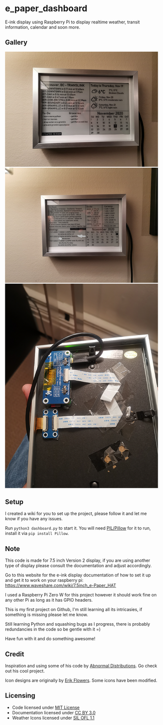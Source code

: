 # e_paper_dashboard

E-ink display using Raspberry Pi to display realtime weather, transit information, calendar and soon more.


## Gallery

![E_paper_1](pic/e_paper_1.png)
![E_paper_2](pic/e_paper_2.png)
![E_paper_3](pic/e_paper_3.png)


## Setup

I created a wiki for you to set up the project, please follow it and let me know if you have any issues.

Run `python3 dashboard.py` to start it.
You will need [PIL/Pillow](https://pypi.org/project/Pillow/) for it to run, install it via `pip install Pillow`.


## Note

This code is made for 7.5 inch Version 2 display, if you are using another type of display please
consult the documentation and adjust accordingly.

Go to this website for the e-ink display documentation of how to set it up and get it to work on your
raspberry pi: https://www.waveshare.com/wiki/7.5inch_e-Paper_HAT

I used a Raspberry Pi Zero W for this project however it should work fine on any other Pi as long
as it has GPIO headers.

This is my first project on Github, I'm still learning all its intricasies, if something is missing
please let me know.

Still learning Python and squashing bugs as I progress, there is probably redundancies in the code
so be gentle with it =)

Have fun with it and do something awesome!


## Credit

Inspiration and using some of his code by [Abnormal Distributions](https://github.com/AbnormalDistributions/e_paper_weather_display).
Go check out his cool project.

Icon designs are originally by [Erik Flowers](https://erikflowers.github.io/weather-icons/).
Some icons have been modified.


## Licensing

- Code licensed under [MIT License](http://opensource.org/licenses/mit-license.html)
- Documentation licensed under [CC BY 3.0](http://creativecommons.org/licenses/by/3.0)
- Weather Icons licensed under [SIL OFL 1.1](http://scripts.sil.org/OFL)
